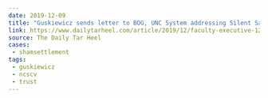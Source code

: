 ```yaml
---
date: 2019-12-09
title: "Guskiewicz sends letter to BOG, UNC System addressing Silent Sam settlement concerns"
link: https://www.dailytarheel.com/article/2019/12/faculty-executive-1209-university-hierarchy-bog-silent-sam-settlement
source: The Daily Tar Heel
cases:
 - shamsettlement
tags:
 - guskiewicz
 - ncscv
 - trust
---
```

